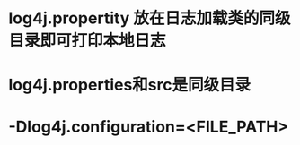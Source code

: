 
# log4j.propertity 放在日志加载类的同级目录即可打印本地日志
# log4j.properties和src是同级目录
# -Dlog4j.configuration=<FILE_PATH>